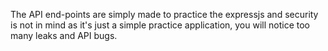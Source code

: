 The API end-points are simply made to practice the expressjs and security is not in mind as it's just a simple practice application, you will notice too many leaks and API bugs.
